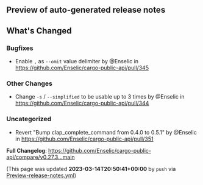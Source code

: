 ## Preview of auto-generated release notes
<!-- Release notes generated using configuration in .github/release.yml at main -->

## What's Changed
### Bugfixes
* Enable `,` as `--omit` value delimiter by @Enselic in https://github.com/Enselic/cargo-public-api/pull/345
### Other Changes
* Change `-s` / `--simplified` to be usable up to 3 times by @Enselic in https://github.com/Enselic/cargo-public-api/pull/344
### Uncategorized
* Revert "Bump clap_complete_command from 0.4.0 to 0.5.1" by @Enselic in https://github.com/Enselic/cargo-public-api/pull/351


**Full Changelog**: https://github.com/Enselic/cargo-public-api/compare/v0.27.3...main


(This page was updated **2023-03-14T20:50:41+00:00** by `push` via [Preview-release-notes.yml](https://github.com/Enselic/cargo-public-api/actions/runs/4420085342))
